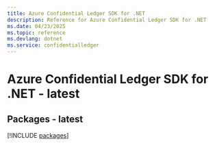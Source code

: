 ```yaml
---
title: Azure Confidential Ledger SDK for .NET
description: Reference for Azure Confidential Ledger SDK for .NET
ms.date: 04/23/2025
ms.topic: reference
ms.devlang: dotnet
ms.service: confidentialledger
---
```

# Azure Confidential Ledger SDK for .NET - latest
## Packages - latest
[!INCLUDE [packages](confidential-ledger-index.md)]